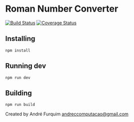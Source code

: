 # Roman Number Converter

[![Build Status](https://travis-ci.com/mcand/roman_converter.svg?branch=master)](https://travis-ci.com/mcand/roman_converter) [![Coverage Status](https://coveralls.io/repos/github/mcand/roman_converter/badge.svg)](https://coveralls.io/github/mcand/roman_converter)

## Installing
`npm install`

## Running dev
`npm run dev`

## Building 
`npm run build`

Created by André Furquim <andreccomputacao@gmail.com>
